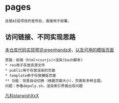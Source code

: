 # pages
    这是AI组项目的宣传处，直接用于部署。
## 访问链接、不同实现思路
[本仓库代码实现预览greenhandzdl](https://s.greenhandzdl.moe)，[以及可用的模版页面](https://s.greenhandzdl.moe/template/pages)
    
```
思路：前端（html+css+js)+渲染(bash脚本)
* res用于存放资源文件
* public用于存放渲染的页面
* template用于存放模版页面
** 功能：背景自动切换（根据页面大小），页面有多种主题。
问题：参看depoly.sh，渲染索引界面出现问题
```
[凡科starwishXxX](http://et30285413-1.jzfkw.net/)